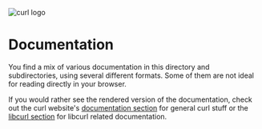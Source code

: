 ![curl logo](https://curl.se/logo/curl-logo.svg)

# Documentation

You find a mix of various documentation in this directory and subdirectories,
using several different formats. Some of them are not ideal for reading
directly in your browser.

If you would rather see the rendered version of the documentation, check out the
curl website's [documentation section](https://curl.se/docs/) for
general curl stuff or the [libcurl section](https://curl.se/libcurl/) for
libcurl related documentation.
